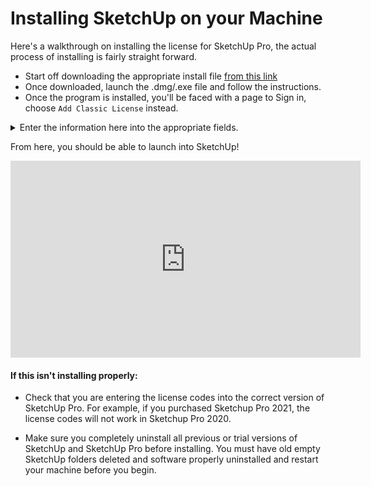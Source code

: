 # Installing SketchUp on your Machine

Here's a walkthrough on installing the license for SketchUp Pro, the actual process of installing is fairly straight forward.

- Start off downloading the appropriate install file [from this link](https://help.sketchup.com/en/downloading-sketchup)
- Once downloaded, launch the .dmg/.exe file and follow the instructions.
- Once the program is installed, you'll be faced with a page to Sign in, choose `Add Classic License` instead.
<details>
<summary>Enter the information here into the appropriate fields.</summary>
<br>

`serial_number : WH-00161147-CER`

`auth_code : ad341e9f841406`

</details>

From here, you should be able to launch into SketchUp!


<iframe width="560" height="315" src="https://www.youtube.com/embed/gUeI2z8grsM" frameborder="0" allow="accelerometer; autoplay; clipboard-write; encrypted-media; gyroscope; picture-in-picture" allowfullscreen></iframe>

#### If this isn't installing properly:

- Check that you are entering the license codes into the correct version of SketchUp Pro. For example, if you purchased Sketchup Pro 2021, the license codes will not work in Sketchup Pro 2020.

- Make sure you completely uninstall all previous or trial versions of SketchUp and SketchUp Pro before installing. You must have old empty SketchUp folders deleted and software properly uninstalled and restart your machine before you begin.
